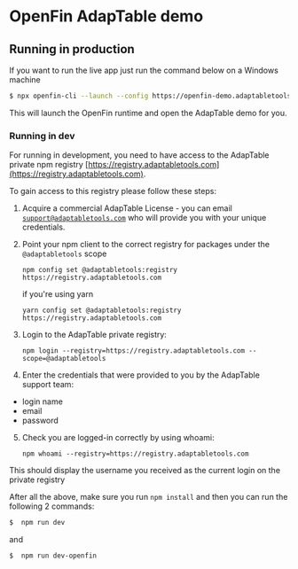 # OpenFin AdapTable demo

## Running in production

If you want to run the live app just run the command below on a Windows machine

```sh
$ npx openfin-cli --launch --config https://openfin-demo.adaptabletools.com/openfin-app.json
```

This will launch the OpenFin runtime and open the AdapTable demo for you.

### Running in dev

For running in development, you need to have access to the AdapTable private npm registry [https://registry.adaptabletools.com](https://registry.adaptabletools.com).

To gain access to this registry please follow these steps:

1. Acquire a commercial AdapTable License - you can email [`support@adaptabletools.com`](mailto:support@adaptabletools.com) who will provide you with your unique credentials.

2. Point your npm client to the correct registry for packages under the `@adaptabletools` scope

   `npm config set @adaptabletools:registry https://registry.adaptabletools.com`

   if you're using yarn

   `yarn config set @adaptabletools:registry https://registry.adaptabletools.com`

3. Login to the AdapTable private registry:

   `npm login --registry=https://registry.adaptabletools.com --scope=@adaptabletools`

4. Enter the credentials that were provided to you by the AdapTable support team:

- login name
- email
- password

5. Check you are logged-in correctly by using whoami:

   `npm whoami --registry=https://registry.adaptabletools.com`

This should display the username you received as the current login on the private registry

After all the above, make sure you run `npm install` and then you can run the following 2 commands:

```sh
$  npm run dev
```

and

```sh
$  npm run dev-openfin
```
